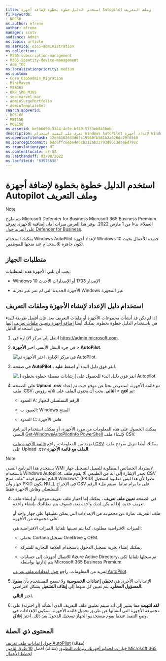 ```yaml
---
title: استخدم الدليل خطوة بخطوة لإضافة أجهزة Autopilot وملف التعريف
f1.keywords:
- NOCSH
ms.author: efrene
author: efrene
manager: scotv
audience: Admin
ms.topic: article
ms.service: o365-administration
ms.collection:
- M365-subscription-management
- M365-identity-device-management
- Adm_TOC
ms.localizationpriority: medium
ms.custom:
- Core_O365Admin_Migration
- MiniMaven
- MSB365
- OKR_SMB_M365
- seo-marvel-mar
- AdminSurgePortfolio
- AdminTemplateSet
search.appverid:
- BCS160
- MET150
- MOE150
ms.assetid: be5b6d90-3344-4c5e-bf40-5733eb845beb
description: تعرف على كيفية استخدام Windows AutoPilot لإعداد أجهزة Windows 10 جديدة للأعمال بحيث تكون جاهزة لاستخدام الموظفين.
ms.openlocfilehash: 12e86102633ddfc19960fb561b2a626da29f0560
ms.sourcegitcommit: bdd6ffc6ebe4e6cb212ab22793d9513dae6d798c
ms.translationtype: MT
ms.contentlocale: ar-SA
ms.lasthandoff: 03/08/2022
ms.locfileid: "63575638"
---
```

# <a name="use-the-step-by-step-guide-to-add-autopilot-devices-and-profile"></a>استخدم الدليل خطوة بخطوة لإضافة أجهزة Autopilot وملف التعريف

> [!NOTE]
> يتم طرح Microsoft Defender for Business Microsoft 365 Business Premium العملاء، بدءا من 1 مارس 2022. يوفر هذا العرض ميزات أمان إضافية للأجهزة. [تعرف على المزيد حول Defender for Business](../../security/defender-business/mdb-overview.md).

يمكنك استخدام Windows AutoPilot لإعداد أجهزة Windows 10 جديدة للأعمال بحيث تكون  جاهزة للاستخدام عند منحها للموظفين.
  
## <a name="device-requirements"></a>متطلبات الجهاز

يجب أن تلبي الأجهزة هذه المتطلبات:
  
- Windows 10 الإصدار 1703 أو الإصدارات الأحدث
    
- الأجهزة الجديدة التي لم تمر عبر تجربة Windows غير المجهزة
    
## <a name="use-the-setup-guide-to-create-devices-and-profiles"></a>استخدام دليل الإعداد لإنشاء الأجهزة وملفات التعريف

إذا لم تكن قد أنشأت مجموعات الأجهزة أو ملفات التعريف بعد، فإن أفضل طريقة للبدء هي باستخدام الدليل خطوة بخطوة. يمكنك أيضا [إضافة أجهزة وتعيين](create-and-edit-autopilot-devices.md) [ملفات تعريف](create-and-edit-autopilot-profiles.md) إليها دون استخدام الدليل. 
  
1. انتقل إلى مركز الإدارة في <a href="https://go.microsoft.com/fwlink/p/?linkid=837890" target="_blank">https://admin.microsoft.com</a>.

2. في جزء التنقل الأيسر، اختر **الأجهزة** \> **AutoPilot**.

    ![في مركز الإدارة، اختر الأجهزة ثم AutoPilot.](../../media/AutoPilot.png)
  
2. في صفحة **AutoPilot** ، انقر فوق دليل البدء أو اضغط **عليه**.
    
    ![انقر فوق دليل البدء للحصول على إرشادات مفصلة خطوة بخطوة ل Autopilot.](../../media/31662655-d1e6-437d-87ea-c0dec5da56f7.png)
  
3. على الصفحة **Upload .csv** مع قائمة الأجهزة، استعرض بحثا عن موقع حيث تم إعداد ملف .CSV، ثم **افتح** \> **التالي**. يجب أن يحتوي الملف على ثلاثة رؤوس:
    
    - العمود A: الرقم التسلسلي للجهاز
    
    - العمود ب: Windows المنتج
    
    - العمود C: هاش الأجهزة
    
    يمكنك الحصول على هذه المعلومات من مورد الأجهزة، أو يمكنك استخدام البرنامج النصي [Get-WindowsAutoPilotInfo PowerShell](https://www.powershellgallery.com/packages/Get-WindowsAutoPilotInfo) لإنشاء ملف CSV. 
    
    لمزيد من المعلومات، راجع [قائمة الأجهزة ملف CSV](../misc/device-list.md). يمكنك أيضا تنزيل نموذج ملف على Upload .csv **الملف مع قائمة الأجهزة**. 
    
> [!NOTE]
> يستخدم هذا البرنامج النصي WMI لاسترداد الخصائص المطلوبة للعميل لتسجيل جهاز باستخدام Windows Autopilot. تجدر الإشارة إلى أنه من الطبيعي ألا يقوم ملف CSV الناتج بتجميع قيمة "ملف منتج Windows" (PKID) نظرا لأن هذا ليس مطلوبا لتسجيل جهاز وأن PKID يكون NULL في الإخراج CSV على ما يرام تماما. سيتم ملء الرقم التسلسلي وهاش الأجهزة فقط.
    
4. في الصفحة **تعيين ملف تعريف** ، يمكنك إما اختيار ملف تعريف موجود أو إنشاء ملف تعريف جديد. إذا لم يكن لديك واحدة بعد، فسوف يتم مطالبتك بإنشاء واحدة. 
    
    ملف التعريف عبارة عن مجموعة من الإعدادات التي يمكن تطبيقها على جهاز واحد أو على مجموعة من الأجهزة.
    
    الميزات الافتراضية مطلوبة، كما يتم تعيينها تلقائيا. الميزات الافتراضية هي:
    
    - تخطي Cortana تسجيل OneDrive و OEM.
    
    - يمكنك إنشاء تجربة تسجيل الدخول باستخدام العلامة التجارية للشركة.
    
    - الاتصال أجهزتك إلى حسابات Azure Active Directory، ثم سجلها تلقائيا لكي يتم إدارتها بواسطة Microsoft 365 Business Premium.
    
    لمزيد من المعلومات، راجع [حول إعدادات ملف تعريف AutoPilot](autopilot-profile-settings.md). 
    
5. الإعدادات الأخرى هي **تخطي إعدادات الخصوصية** ولا تسمح للمستخدم بأن **يصبح المسؤول المحلي**. يتم تعيين كل منهما إلى **إيقاف التشغيل** بشكل افتراضي. 
    
    اختر **التالي**.
    
6. **لقد انتهيت** مما يشير إلى أنه سيتم تطبيق ملف التعريف الذي أنشأته (أو اخترته) على مجموعة الأجهزة التي أنشأتها عن طريق تحميل قائمة الأجهزة. ستكون الإعدادات في وضع التنفيذ عندما يقوم مستخدمو الجهاز تسجيل الدخول بعد ذلك. اختر **إغلاق**.

## <a name="related-content"></a>المحتوى ذي الصلة

[حول إعدادات ملف تعريف AutoPilot](autopilot-profile-settings.md) (مقالة)\
[خيارات لحماية أجهزتك وبيانات التطبيق](../devices/choose-device-security.md) (مقالة) أفضل [10 طرق لتأمين Microsoft 365 لخطط الأعمال](../security-and-compliance/secure-your-business-data.md)